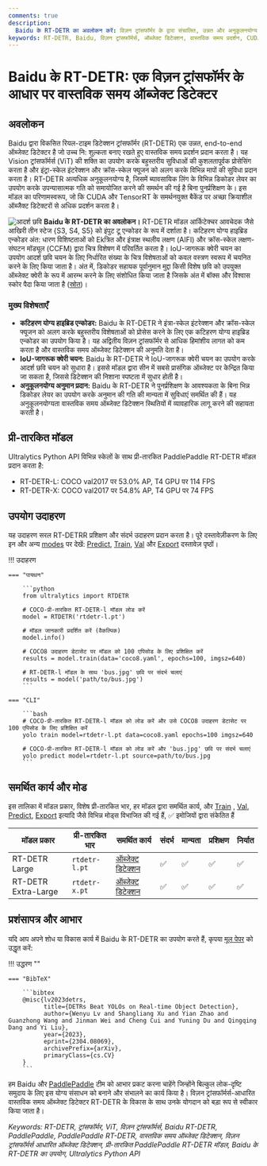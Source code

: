 ```yaml
---
comments: true
description:
  Baidu के RT-DETR का अवलोकन करें: विज़न ट्रांसफॉर्मर के द्वारा संचालित, उन्नत और अनुकूलनयोग्य वास्तविक समय ऑब्जेक्ट डिटेक्टर, जिसमें तैयार मॉडल शामिल हैं।
keywords: RT-DETR, Baidu, विज़न ट्रांसफॉर्मर्स, ऑब्जेक्ट डिटेक्शन, वास्तविक समय प्रदर्शन, CUDA, TensorRT, IoU-जागरूक क्वेरी चयन, Ultralytics, पायथन एपीआई, PaddlePaddle
---
```


# Baidu के RT-DETR: एक विज़न ट्रांसफॉर्मर के आधार पर वास्तविक समय ऑब्जेक्ट डिटेक्टर

## अवलोकन

Baidu द्वारा विकसित रियल-टाइम डिटेक्शन ट्रांसफॉर्मर (RT-DETR) एक उन्नत, end-to-end ऑब्जेक्ट डिटेक्टर है जो उच्च नि: शुल्कता बनाए रखते हुए वास्तविक समय प्रदर्शन प्रदान करता है। यह Vision ट्रांसफॉर्मर्स (ViT) की शक्ति का उपयोग करके बहुस्तरीय सुविधाओं की कुशलतापूर्वक प्रोसेसिंग करता है और इंट्रा-स्केल इंटरेक्शन और क्रॉस-स्केल फ्यूजन को अलग करके विभिन्न मापों की सुविधा प्रदान करता है। RT-DETR अत्यधिक अनुकूलनयोग्य है, जिसमें ब्यावसायिक लिंग के विभिन्न डिकोडर लेयर का उपयोग करके उपन्यासात्मक गति को समायोजित करने की समर्थन की गई है बिना पुनर्प्रशिक्षण के। इस मॉडल का परिणामस्वरूप, जो कि CUDA और TensorRT के समर्थनयुक्त बैकेंड पर अच्छा क्रियाशील ऑब्जैक्ट डिटेक्टरों से अधिक प्रदर्शन करता है।

![आदर्श छवि](https://user-images.githubusercontent.com/26833433/238963168-90e8483f-90aa-4eb6-a5e1-0d408b23dd33.png)
**Baidu के RT-DETR का अवलोकन।** RT-DETR मॉडल आर्किटेक्चर आवचेदक जैसे आखिरी तीन स्टेज {S3, S4, S5} को इंपुट टू एन्कोडर के रूप में दर्शाता है। कटिहरण योग्य हाइब्रिड एन्कोडर अंत: धारण विशिष्टताओं को Ekत्रित और इंत्राक्ष स्थलीय लक्षण (AIFI) और क्रॉस-स्केल लक्षण-संघटन मॉड्यूल (CCFM) द्वारा चित्र विशेषण में परिवर्तित करता है। IoU-जागरूक क्वेरी चयन का उपयोग आदर्श छवि चयन के लिए निर्धारित संख्या के चित्र विशेषताओं को कवल वस्त्रण स्वरूप में चयनित करने के लिए किया जाता है। अंत में, डिकोडर सहायक पूर्वानुमान मुद्दा किसी विशेष छवि को उपयुक्त ऑब्जेक्ट क्वेरी के रूप में आरम्भ करने के लिए संशोधित किया जाता है जिसके अंत में बॉक्स और विश्वास स्कोर पैदा किया जाता है ([स्रोत](https://arxiv.org/pdf/2304.08069.pdf))।

### मुख्य विशेषताएँ

- **कटिहरण योग्य हाइब्रिड एन्कोडर:** Baidu के RT-DETR ने इंत्रा-स्केल इंटरेक्शन और क्रॉस-स्केल फ्यूजन को अलग करके बहुस्तरीय विशेषताओं को प्रोसेस करने के लिए एक कटिहरण योग्य हाइब्रिड एन्कोडर का उपयोग किया है। यह अद्वितीय विज़न ट्रांसफॉर्मर से आधिक हिमांशीय लागत को कम करता है और वास्तविक समय ऑब्जेक्ट डिटेक्शन की अनुमति देता है।
- **IoU-जागरूक क्वेरी चयन:** Baidu के RT-DETR ने IoU-जागरूक क्वेरी चयन का उपयोग करके आदर्श छवि चयन को सुधारा है। इससे मॉडल द्वारा सीन में सबसे प्रासंगिक ऑब्जेक्ट पर केन्द्रित किया जा सकता है, जिससे डिटेक्शन की निशाना स्पष्टता में सुधार होती है।
- **अनुकूलनयोग्य अनुमान प्रदान:** Baidu के RT-DETR ने पुनर्प्रशिक्षण के आवश्यकता के बिना भिन्न डिकोडर लेयर का उपयोग करके अनुमान की गति की मान्यता में सुविधाएं समर्थित की हैं। यह अनुकूलनयोग्यता वास्तविक समय ऑब्जेक्ट डिटेक्शन स्थितियों में व्यावहारिक लागू करने की सहायता करती है।

## प्री-तारकित मॉडल

Ultralytics Python API विभिन्न स्केलों के साथ प्री-तारकित PaddlePaddle RT-DETR मॉडल प्रदान करता है:

- RT-DETR-L: COCO val2017 पर 53.0% AP, T4 GPU पर 114 FPS
- RT-DETR-X: COCO val2017 पर 54.8% AP, T4 GPU पर 74 FPS

## उपयोग उदाहरण

यह उदाहरण सरल RT-DETRR प्रशिक्षण और संदर्भ उदाहरण प्रदान करता है। पूरे दस्तावेज़ीकरण के लिए इन और अन्य [modes](../modes/index.md) पर देखें: [Predict](../modes/predict.md),  [Train](../modes/train.md), [Val](../modes/val.md) और [Export](../modes/export.md) दस्तावेज़ पृष्ठों।

!!! उदाहरण

    === "पायथन"

        ```python
        from ultralytics import RTDETR

        # COCO-प्री-तारकित RT-DETR-l मॉडल लोड करें
        model = RTDETR('rtdetr-l.pt')

        # मॉडल जानकारी प्रदर्शित करें (वैकल्पिक)
        model.info()

        # COCO8 उदाहरण डेटासेट पर मॉडल को 100 एपिसोड के लिए प्रशिक्षित करें
        results = model.train(data='coco8.yaml', epochs=100, imgsz=640)

        # RT-DETR-l मॉडल के साथ 'bus.jpg' छवि पर संदर्भ चलाएं
        results = model('path/to/bus.jpg')
        ```

    === "CLI"

        ```bash
        # COCO-प्री-तारकित RT-DETR-l मॉडल को लोड करें और उसे COCO8 उदाहरण डेटासेट पर 100 एपिसोड के लिए प्रशिक्षित करें
        yolo train model=rtdetr-l.pt data=coco8.yaml epochs=100 imgsz=640

        # COCO-प्री-तारकित RT-DETR-l मॉडल को लोड करें और 'bus.jpg' छवि पर संदर्भ चलाएं
        yolo predict model=rtdetr-l.pt source=path/to/bus.jpg
        ```

## समर्थित कार्य और मोड

इस तालिका में मॉडल प्रकार, विशेष प्री-तारकित भार, हर मॉडल द्वारा समर्थित कार्य, और [Train](../modes/train.md) , [Val](../modes/val.md), [Predict](../modes/predict.md), [Export](../modes/export.md) इत्यादि जैसे विभिन्न मोड्स विभाजित की गई हैं, ✅ इमोजियों द्वारा संकेतित हैं

| मॉडल प्रकार         | प्री-तारकित भार | समर्थित कार्य                           | संदर्भ | मान्यता | प्रशिक्षण | निर्यात |
|---------------------|-----------------|-----------------------------------------|--------|---------|-----------|---------|
| RT-DETR Large       | `rtdetr-l.pt`   | [ऑब्जेक्ट डिटेक्शन](../tasks/detect.md) | ✅      | ✅       | ✅         | ✅       |
| RT-DETR Extra-Large | `rtdetr-x.pt`   | [ऑब्जेक्ट डिटेक्शन](../tasks/detect.md) | ✅      | ✅       | ✅         | ✅       |

## प्रशंसापत्र और आभार

यदि आप अपने शोध या विकास कार्य में Baidu के RT-DETR का उपयोग करते हैं, कृपया [मूल पेपर](https://arxiv.org/abs/2304.08069) को उद्धृत करें:

!!! उद्धरण ""

    === "BibTeX"

        ```bibtex
        @misc{lv2023detrs,
              title={DETRs Beat YOLOs on Real-time Object Detection},
              author={Wenyu Lv and Shangliang Xu and Yian Zhao and Guanzhong Wang and Jinman Wei and Cheng Cui and Yuning Du and Qingqing Dang and Yi Liu},
              year={2023},
              eprint={2304.08069},
              archivePrefix={arXiv},
              primaryClass={cs.CV}
        }
        ```

हम Baidu और [PaddlePaddle](https://github.com/PaddlePaddle/PaddleDetection) टीम को आभार प्रकट करना चाहेंगे जिन्होंने बिल्कुल लोक-दृष्टि समुदाय के लिए इस योग्य संसाधन को बनाने और संभालने का कार्य किया है। विज़न ट्रांसफॉर्मर्स-आधारित वास्तविक समय ऑब्जेक्ट डिटेक्टर RT-DETR के विकास के साथ उनके योगदान को बड़ा रूप से स्वीकार किया जाता है।

*Keywords: RT-DETR, ट्रांसफॉर्मर, ViT, विज़न ट्रांसफॉर्मर्स, Baidu RT-DETR, PaddlePaddle, PaddlePaddle RT-DETR, वास्तविक समय ऑब्जेक्ट डिटेक्शन, विज़न ट्रांसफॉर्मर्स आधारित ऑब्जेक्ट डिटेक्शन, प्री-तारकित PaddlePaddle RT-DETR मॉडल, Baidu के RT-DETR का उपयोग, Ultralytics Python API*

